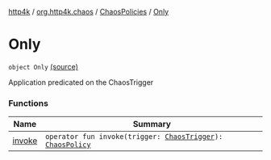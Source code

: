 [http4k](../../../index.md) / [org.http4k.chaos](../../index.md) / [ChaosPolicies](../index.md) / [Only](./index.md)

# Only

`object Only` [(source)](https://github.com/http4k/http4k/blob/master/http4k-testing-chaos/src/main/kotlin/org/http4k/chaos/ChaosPolicies.kt#L55)

Application predicated on the ChaosTrigger

### Functions

| Name | Summary |
|---|---|
| [invoke](invoke.md) | `operator fun invoke(trigger: `[`ChaosTrigger`](../../-chaos-trigger.md)`): `[`ChaosPolicy`](../../-chaos-policy.md) |
